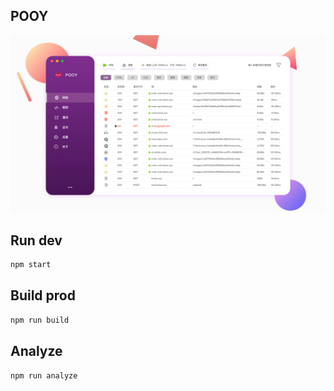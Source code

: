 ## POOY

<a href="https://pooy.hxtao.xyz">
  <img src="./docs/assets/wrapper.webp" />
</a>

## Run dev

```bash
npm start
```

## Build prod

```bash
npm run build
```

## Analyze

```bash
npm run analyze
```
